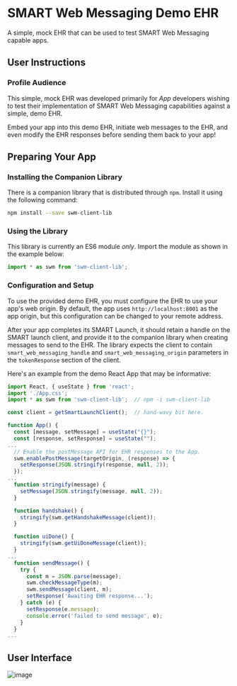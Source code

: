 # SMART Web Messaging Demo EHR

A simple, mock EHR that can be used to test SMART Web Messaging capable apps.

## User Instructions

### Profile Audience

This simple, mock EHR was developed primarily for *App* developers wishing to test their implementation of SMART Web Messaging capabilities against a simple, demo EHR.

Embed your app into this demo EHR, initiate web messages to the EHR, and even modify the EHR responses before sending them back to your app!

## Preparing Your App

### Installing the Companion Library

There is a companion library that is distributed through `npm`.  Install it using the following command:

```bash
npm install --save swm-client-lib
```

### Using the Library

This library is currently an ES6 module *only*.  Import the module as shown in the example below:

```js
import * as swm from 'swm-client-lib';
```

### Configuration and Setup

To use the provided demo EHR, you must configure the EHR to use your app's web origin.  By default, the app uses `http://localhost:8001` as the app origin, but this configuration can be changed to your remote address.

After your app completes its SMART Launch, it should retain a handle on the SMART launch client, and provide it to the companion library when creating messages to send to the EHR.  The library expects the client to contain `smart_web_messaging_handle` and `smart_web_messaging_origin` parameters in the `tokenResponse` section of the client.

Here's an example from the demo React App that may be informative:

```js
import React, { useState } from 'react';
import './App.css';
import * as swm from 'swm-client-lib';  // npm -i swm-client-lib

const client = getSmartLaunchClient();  // hand-wavy bit here.

function App() {
  const [message, setMessage] = useState("{}");
  const [response, setResponse] = useState("");
...
  // Enable the postMessage API for EHR responses to the App.
  swm.enablePostMessage(targetOrigin, (response) => {
    setResponse(JSON.stringify(response, null, 2));
  });
...
  function stringify(message) {
    setMessage(JSON.stringify(message, null, 2));
  }

  function handshake() {
    stringify(swm.getHandshakeMessage(client));
  }

  function uiDone() {
    stringify(swm.getUiDoneMessage(client));
  }
...
  function sendMessage() {
    try {
      const m = JSON.parse(message);
      swm.checkMessageType(m);
      swm.sendMessage(client, m);
      setResponse('Awaiting EHR response...');
    } catch (e) {
      setResponse(e.message);
      console.error('failed to send message', e);
    }
  }
...
```

## User Interface

![image](https://user-images.githubusercontent.com/4342684/118538020-45e79a80-b713-11eb-878d-33f476ed02f3.png)
